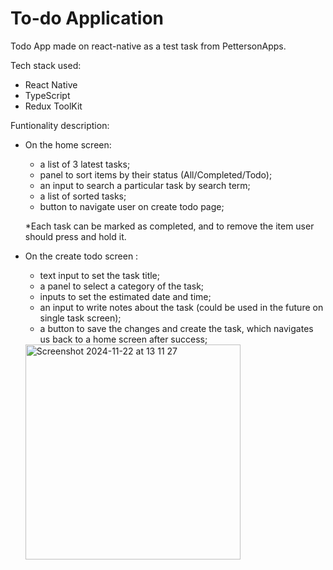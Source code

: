 # To-do Application
Todo App made on react-native as a test task from PettersonApps.

Tech stack used: 
- React Native
- TypeScript
- Redux ToolKit

Funtionality description:
- On the home screen:
  - a list of 3 latest tasks;
  - panel to sort items by their status (All/Completed/Todo);
  - an input to search a particular task by search term;
  - a list of sorted tasks;
  - button to navigate user on create todo page;

  *Each task can be marked as completed, and to remove the item user should press and hold it.

- On the create todo screen :
  - text input to set the task title;
  - a panel to select a category of the task;
  - inputs to set the estimated date and time;
  - an input to write notes about the task (could be used in the future on single task screen);
  - a button to save the changes and create the task, which navigates us back to a home screen after success;

  <img width="344" alt="Screenshot 2024-11-22 at 13 11 27" src="https://github.com/user-attachments/assets/39d9233e-9fab-4393-9b6c-9d45e4b74702">
